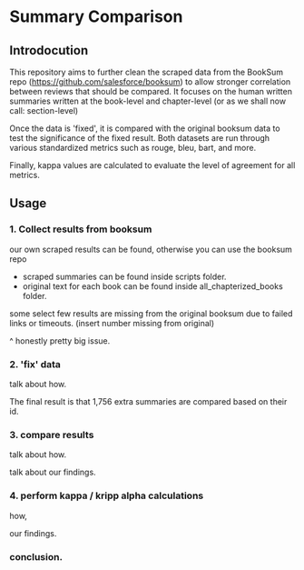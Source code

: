 # Summary Comparison

## Introdocution

This repository aims to further clean the scraped data from the BookSum repo (https://github.com/salesforce/booksum) to allow stronger correlation between reviews that should be compared. It focuses on the human written summaries written at the book-level and chapter-level (or as we shall now call: section-level)

Once the data is 'fixed', it is compared with the original booksum data to test the significance of the fixed result. Both datasets are run through various standardized metrics such as rouge, bleu, bart, and more.

Finally, kappa values are calculated to evaluate the level of agreement for all metrics.


## Usage

### 1. Collect results from booksum

our own scraped results can be found, otherwise you can use the booksum repo
- scraped summaries can be found inside scripts folder.
- original text for each book can be found inside all_chapterized_books folder.

some select few results are missing from the original booksum due to failed links or timeouts. (insert number missing from original)

^ honestly pretty big issue.




### 2. 'fix' data
talk about how.

The final result is that 1,756 extra summaries are compared based on their id.


### 3. compare results

talk about how.

talk about our findings.


### 4. perform kappa / kripp alpha calculations

how,

our findings.


### conclusion.


